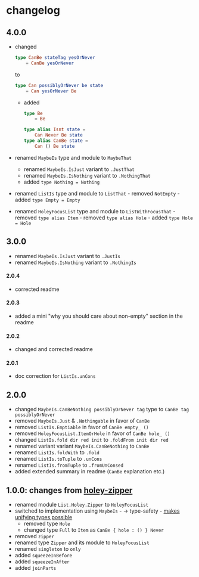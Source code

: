 # changelog

## 4.0.0

  - changed
    ```elm
    type CanBe stateTag yesOrNever
        = CanBe yesOrNever
    ```
    to
    ```elm
    type Can possiblyOrNever be state
        = Can yesOrNever Be
    ```
      - added
        ```elm
        type Be
            = Be
        
        type alias Isnt state =
            Can Never Be state
        type alias CanBe state =
            Can () Be state
        ```

  - renamed `MaybeIs` type and module to `MaybeThat`
      - renamed `MaybeIs.IsJust` variant to `.JustThat`
      - renamed `MaybeIs.IsNothing` variant to `.NothingThat`
      - added `type Nothing = Nothing`
  
  - renamed `ListIs` type and module to `ListThat`
        - removed `NotEmpty`
        - added `type Empty = Empty`
        
  - renamed `HoleyFocusList` type and module to `ListWithFocusThat`
        - removed `type alias Item`
        - removed `type alias Hole`
        - added `type Hole = Hole`
  

## 3.0.0

- renamed `MaybeIs.IsJust` variant to `.JustIs`
- renamed `MaybeIs.IsNothing` variant to `.NothingIs`

#### 2.0.4

- corrected readme

#### 2.0.3

- added a mini "why you should care about non-empty" section in the readme

#### 2.0.2

- changed and corrected readme

#### 2.0.1

- doc correction for `ListIs.unCons`

## 2.0.0

- changed `MaybeIs.CanBeNothing possiblyOrNever tag` type to `CanBe tag possiblyOrNever`
- removed `MaybeIs.Just` & `.Nothingable` in favor of `CanBe`
- removed `ListIs.Emptiable` in favor of `CanBe empty_ ()`
- removed `HoleyFocusList.ItemOrHole` in favor of `CanBe hole_ ()`
- changed `ListIs.fold dir red init` to `.foldFrom init dir red`
- renamed variant variant `MaybeIs.CanBeNothing` to `CanBe`
- renamed `ListIs.foldWith` to `.fold`
- renamed `ListIs.toTuple` to `.unCons`
- renamed `ListIs.fromTuple` to `.fromUnConsed`
- added extended summary in readme (`CanBe` explanation etc.)


## 1.0.0: changes from [holey-zipper](https://package.elm-lang.org/packages/zwilias/elm-holey-zipper/latest)

- renamed module `List.Holey.Zipper` to `HoleyFocusList`
- switched to implementation using `MaybeIs`
        - → type-safety
        - [makes unifying types possible](https://github.com/zwilias/elm-holey-zipper/issues/2)
    - removed type `Hole`
    - changed type `Full` to `Item` as `CanBe { hole : () } Never`
- removed `zipper`
- renamed type `Zipper` and its module to `HoleyFocusList`
- renamed `singleton` to `only`
- added `squeezeInBefore`
- added `squeezeInAfter`
- added `joinParts`

